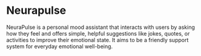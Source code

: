 # Neurapulse
NeuraPulse is a personal mood assistant that interacts with users by asking how they feel and offers simple, helpful suggestions like jokes, quotes, or activities to improve their emotional state. It aims to be a friendly support system for everyday emotional well-being.
